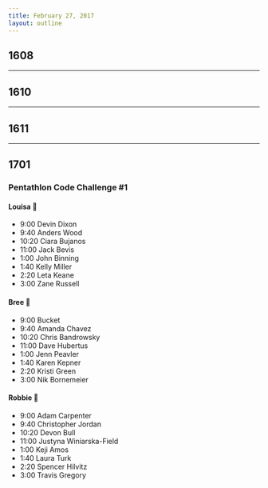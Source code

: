 ```yaml
---
title: February 27, 2017
layout: outline
---
```


## 1608

--------------------------------------------

## 1610

--------------------------------------------

## 1611

--------------------------------------------

## 1701

### Pentathlon Code Challenge #1

#### Louisa :hear_no_evil:

* 9:00 Devin Dixon
* 9:40 Anders Wood
* 10:20 Ciara Bujanos
* 11:00 Jack Bevis
* 1:00 John Binning
* 1:40 Kelly Miller
* 2:20 Leta Keane
* 3:00 Zane Russell

#### Bree :see_no_evil:

* 9:00 Bucket
* 9:40 Amanda Chavez
* 10:20 Chris Bandrowsky
* 11:00 Dave Hubertus
* 1:00 Jenn Peavler
* 1:40 Karen Kepner
* 2:20 Kristi Green
* 3:00 Nik Bornemeier

#### Robbie :speak_no_evil:

* 9:00 Adam Carpenter
* 9:40 Christopher Jordan
* 10:20 Devon Bull
* 11:00 Justyna Winiarska-Field
* 1:00 Keji Amos
* 1:40 Laura Turk
* 2:20 Spencer Hilvitz
* 3:00 Travis Gregory
